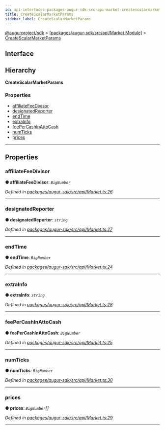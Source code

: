 ```yaml
---
id: api-interfaces-packages-augur-sdk-src-api-market-createscalarmarketparams
title: CreateScalarMarketParams
sidebar_label: CreateScalarMarketParams
---
```


[@augurproject/sdk](api-readme.md) > [[packages/augur-sdk/src/api/Market Module]](api-modules-packages-augur-sdk-src-api-market-module.md) > [CreateScalarMarketParams](api-interfaces-packages-augur-sdk-src-api-market-createscalarmarketparams.md)

## Interface

## Hierarchy

**CreateScalarMarketParams**

### Properties

* [affiliateFeeDivisor](api-interfaces-packages-augur-sdk-src-api-market-createscalarmarketparams.md#affiliatefeedivisor)
* [designatedReporter](api-interfaces-packages-augur-sdk-src-api-market-createscalarmarketparams.md#designatedreporter)
* [endTime](api-interfaces-packages-augur-sdk-src-api-market-createscalarmarketparams.md#endtime)
* [extraInfo](api-interfaces-packages-augur-sdk-src-api-market-createscalarmarketparams.md#extrainfo)
* [feePerCashInAttoCash](api-interfaces-packages-augur-sdk-src-api-market-createscalarmarketparams.md#feepercashinattocash)
* [numTicks](api-interfaces-packages-augur-sdk-src-api-market-createscalarmarketparams.md#numticks)
* [prices](api-interfaces-packages-augur-sdk-src-api-market-createscalarmarketparams.md#prices)

---

## Properties

<a id="affiliatefeedivisor"></a>

###  affiliateFeeDivisor

**● affiliateFeeDivisor**: *`BigNumber`*

*Defined in [packages/augur-sdk/src/api/Market.ts:26](https://github.com/AugurProject/augur/blob/bae2172ca0/packages/augur-sdk/src/api/Market.ts#L26)*

___
<a id="designatedreporter"></a>

###  designatedReporter

**● designatedReporter**: *`string`*

*Defined in [packages/augur-sdk/src/api/Market.ts:27](https://github.com/AugurProject/augur/blob/bae2172ca0/packages/augur-sdk/src/api/Market.ts#L27)*

___
<a id="endtime"></a>

###  endTime

**● endTime**: *`BigNumber`*

*Defined in [packages/augur-sdk/src/api/Market.ts:24](https://github.com/AugurProject/augur/blob/bae2172ca0/packages/augur-sdk/src/api/Market.ts#L24)*

___
<a id="extrainfo"></a>

###  extraInfo

**● extraInfo**: *`string`*

*Defined in [packages/augur-sdk/src/api/Market.ts:28](https://github.com/AugurProject/augur/blob/bae2172ca0/packages/augur-sdk/src/api/Market.ts#L28)*

___
<a id="feepercashinattocash"></a>

###  feePerCashInAttoCash

**● feePerCashInAttoCash**: *`BigNumber`*

*Defined in [packages/augur-sdk/src/api/Market.ts:25](https://github.com/AugurProject/augur/blob/bae2172ca0/packages/augur-sdk/src/api/Market.ts#L25)*

___
<a id="numticks"></a>

###  numTicks

**● numTicks**: *`BigNumber`*

*Defined in [packages/augur-sdk/src/api/Market.ts:30](https://github.com/AugurProject/augur/blob/bae2172ca0/packages/augur-sdk/src/api/Market.ts#L30)*

___
<a id="prices"></a>

###  prices

**● prices**: *`BigNumber`[]*

*Defined in [packages/augur-sdk/src/api/Market.ts:29](https://github.com/AugurProject/augur/blob/bae2172ca0/packages/augur-sdk/src/api/Market.ts#L29)*

___

